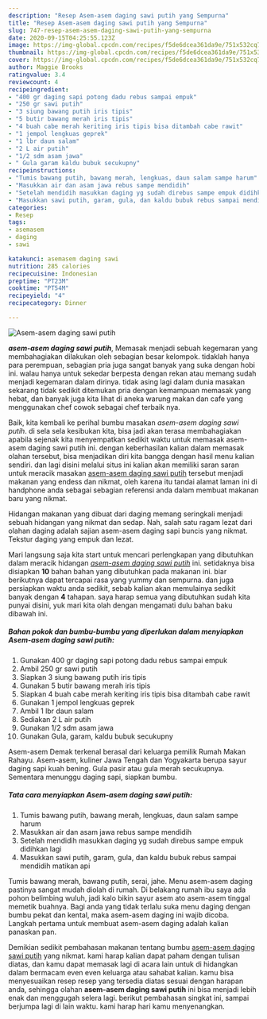 ```yaml
---
description: "Resep Asem-asem daging sawi putih yang Sempurna"
title: "Resep Asem-asem daging sawi putih yang Sempurna"
slug: 747-resep-asem-asem-daging-sawi-putih-yang-sempurna
date: 2020-09-15T04:25:55.123Z
image: https://img-global.cpcdn.com/recipes/f5de6dcea361da9e/751x532cq70/asem-asem-daging-sawi-putih-foto-resep-utama.jpg
thumbnail: https://img-global.cpcdn.com/recipes/f5de6dcea361da9e/751x532cq70/asem-asem-daging-sawi-putih-foto-resep-utama.jpg
cover: https://img-global.cpcdn.com/recipes/f5de6dcea361da9e/751x532cq70/asem-asem-daging-sawi-putih-foto-resep-utama.jpg
author: Maggie Brooks
ratingvalue: 3.4
reviewcount: 4
recipeingredient:
- "400 gr daging sapi potong dadu rebus sampai empuk"
- "250 gr sawi putih"
- "3 siung bawang putih iris tipis"
- "5 butir bawang merah iris tipis"
- "4 buah cabe merah keriting iris tipis bisa ditambah cabe rawit"
- "1 jempol lengkuas geprek"
- "1 lbr daun salam"
- "2 L air putih"
- "1/2 sdm asam jawa"
- " Gula garam kaldu bubuk secukupny"
recipeinstructions:
- "Tumis bawang putih, bawang merah, lengkuas, daun salam sampe harum"
- "Masukkan air dan asam jawa rebus sampe mendidih"
- "Setelah mendidih masukkan daging yg sudah direbus sampe empuk didihkan lagi"
- "Masukkan sawi putih, garam, gula, dan kaldu bubuk rebus sampai mendidih matikan api"
categories:
- Resep
tags:
- asemasem
- daging
- sawi

katakunci: asemasem daging sawi 
nutrition: 285 calories
recipecuisine: Indonesian
preptime: "PT23M"
cooktime: "PT54M"
recipeyield: "4"
recipecategory: Dinner

---
```



![Asem-asem daging sawi putih](https://img-global.cpcdn.com/recipes/f5de6dcea361da9e/751x532cq70/asem-asem-daging-sawi-putih-foto-resep-utama.jpg)

<b><i>asem-asem daging sawi putih</i></b>, Memasak menjadi sebuah kegemaran yang membahagiakan dilakukan oleh sebagian besar kelompok. tidaklah hanya para perempuan, sebagian pria juga sangat banyak yang suka dengan hobi ini. walau hanya untuk sekedar berpesta dengan rekan atau memang sudah menjadi kegemaran dalam dirinya. tidak asing lagi dalam dunia masakan sekarang tidak sedikit ditemukan pria dengan kemampuan memasak yang hebat, dan banyak juga kita lihat di aneka warung makan dan cafe yang menggunakan chef cowok sebagai chef terbaik nya.

Baik, kita kembali ke perihal bumbu masakan <i>asem-asem daging sawi putih</i>. di sela sela kesibukan kita, bisa jadi akan terasa membahagiakan apabila sejenak kita menyempatkan sedikit waktu untuk memasak asem-asem daging sawi putih ini. dengan keberhasilan kalian dalam memasak olahan tersebut, bisa menjadikan diri kita bangga dengan hasil menu kalian sendiri. dan lagi disini melalui situs ini kalian akan memiliki saran saran untuk meracik masakan <u>asem-asem daging sawi putih</u> tersebut menjadi makanan yang endess dan nikmat, oleh karena itu tandai alamat laman ini di handphone anda sebagai sebagian referensi anda dalam membuat makanan baru yang nikmat.

Hidangan makanan yang dibuat dari daging memang seringkali menjadi sebuah hidangan yang nikmat dan sedap. Nah, salah satu ragam lezat dari olahan daging adalah sajian asem-asem daging sapi buncis yang nikmat. Tekstur daging yang empuk dan lezat.


Mari langsung saja kita start untuk mencari perlengkapan yang dibutuhkan dalam meracik hidangan <u><i>asem-asem daging sawi putih</i></u> ini. setidaknya bisa disiapkan <b>10</b> bahan bahan yang dibutuhkan pada makanan ini. biar berikutnya dapat tercapai rasa yang yummy dan sempurna. dan juga persiapkan waktu anda sedikit, sebab kalian akan memulainya sedikit banyak dengan <b>4</b> tahapan. saya harap semua yang dibutuhkan sudah kita punyai disini, yuk mari kita olah dengan mengamati dulu bahan baku dibawah ini.

<!--inarticleads1-->

##### Bahan pokok dan bumbu-bumbu yang diperlukan dalam menyiapkan Asem-asem daging sawi putih:

1. Gunakan 400 gr daging sapi potong dadu rebus sampai empuk
1. Ambil 250 gr sawi putih
1. Siapkan 3 siung bawang putih iris tipis
1. Gunakan 5 butir bawang merah iris tipis
1. Siapkan 4 buah cabe merah keriting iris tipis bisa ditambah cabe rawit
1. Gunakan 1 jempol lengkuas geprek
1. Ambil 1 lbr daun salam
1. Sediakan 2 L air putih
1. Gunakan 1/2 sdm asam jawa
1. Gunakan  Gula, garam, kaldu bubuk secukupny


Asem-asem Demak terkenal berasal dari keluarga pemilik Rumah Makan Rahayu. Asem-asem, kuliner Jawa Tengah dan Yogyakarta berupa sayur daging sapi kuah bening. Gula pasir atau gula merah secukupnya. Sementara menunggu daging sapi, siapkan bumbu. 

<!--inarticleads2-->

##### Tata cara menyiapkan Asem-asem daging sawi putih:

1. Tumis bawang putih, bawang merah, lengkuas, daun salam sampe harum
1. Masukkan air dan asam jawa rebus sampe mendidih
1. Setelah mendidih masukkan daging yg sudah direbus sampe empuk didihkan lagi
1. Masukkan sawi putih, garam, gula, dan kaldu bubuk rebus sampai mendidih matikan api


Tumis bawang merah, bawang putih, serai, jahe. Menu asem-asem daging pastinya sangat mudah diolah di rumah. Di belakang rumah ibu saya ada pohon belimbing wuluh, jadi kalo bikin sayur asem ato asem-asem tinggal memetik buahnya. Bagi anda yang tidak terlalu suka menu daging dengan bumbu pekat dan kental, maka asem-asem daging ini wajib dicoba. Langkah pertama untuk membuat asem-asem daging adalah kalian panaskan pan. 

Demikian sedikit pembahasan makanan tentang bumbu <u>asem-asem daging sawi putih</u> yang nikmat. kami harap kalian dapat paham dengan tulisan diatas, dan kamu dapat memasak lagi di acara lain untuk di hidangkan dalam bermacam even even keluarga atau sahabat kalian. kamu bisa menyesuaikan resep resep yang tersedia diatas sesuai dengan harapan anda, sehingga olahan <b>asem-asem daging sawi putih</b> ini bisa menjadi lebih enak dan menggugah selera lagi. berikut pembahasan singkat ini, sampai berjumpa lagi di lain waktu. kami harap hari kamu menyenangkan.
